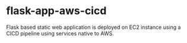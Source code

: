 # flask-app-aws-cicd
Flask based static web application is deployed on EC2 instance using a CICD pipeline using services native to AWS.
